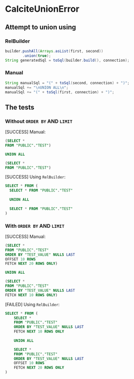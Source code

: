 # CalciteUnionError

## Attempt to union using 

### RelBuilder
```java
builder.pushAll(Arrays.asList(first, second))
        .union(true);
String generatedSql = toSql(builder.build(), connection);
```

### Manual
```java
String manualSql = "(" + toSql(second, connection) + ")";
manualSql += "\nUNION ALL\n";
manualSql += "(" + toSql(first, connection) + ")";
```

## The tests

### Without `ORDER BY` AND `LIMIT`

[SUCCESS] Manual:
```sql
(SELECT * 
FROM "PUBLIC"."TEST")

UNION ALL

(SELECT * 
FROM "PUBLIC"."TEST")
```

[SUCCESS] Using `RelBuilder`:
```sql
SELECT * FROM (
  SELECT * FROM "PUBLIC"."TEST"
  
  UNION ALL
  
  SELECT * FROM "PUBLIC"."TEST"
)
```

### With `ORDER BY` AND `LIMIT`

[SUCCESS] Manual:
```sql
(SELECT *
FROM "PUBLIC"."TEST"
ORDER BY "TEST_VALUE" NULLS LAST
OFFSET 10 ROWS
FETCH NEXT 20 ROWS ONLY)

UNION ALL

(SELECT *
FROM "PUBLIC"."TEST"
ORDER BY "TEST_VALUE" NULLS LAST
FETCH NEXT 10 ROWS ONLY)
```

[FAILED]  Using `RelBuilder`:
```sql
SELECT * FROM (
    SELECT *
    FROM "PUBLIC"."TEST"
    ORDER BY "TEST_VALUE" NULLS LAST
    FETCH NEXT 10 ROWS ONLY
    
    UNION ALL

    SELECT *
    FROM "PUBLIC"."TEST"
    ORDER BY "TEST_VALUE" NULLS LAST
    OFFSET 10 ROWS
    FETCH NEXT 20 ROWS ONLY
)
```